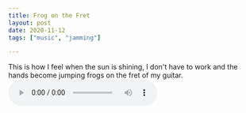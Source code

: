 ```yaml
---
title: Frog on the Fret
layout: post
date: 2020-11-12
tags: ["music", "jamming"]

---
```


This is how I feel when the sun is shining, I don't have to work and the hands become jumping frogs on the fret of my guitar.
<audio controls>
  <source src="/assets/recs/frogonthefret.mp3" type="audio/mpeg">
Your browser does not support the audio element.
</audio>
